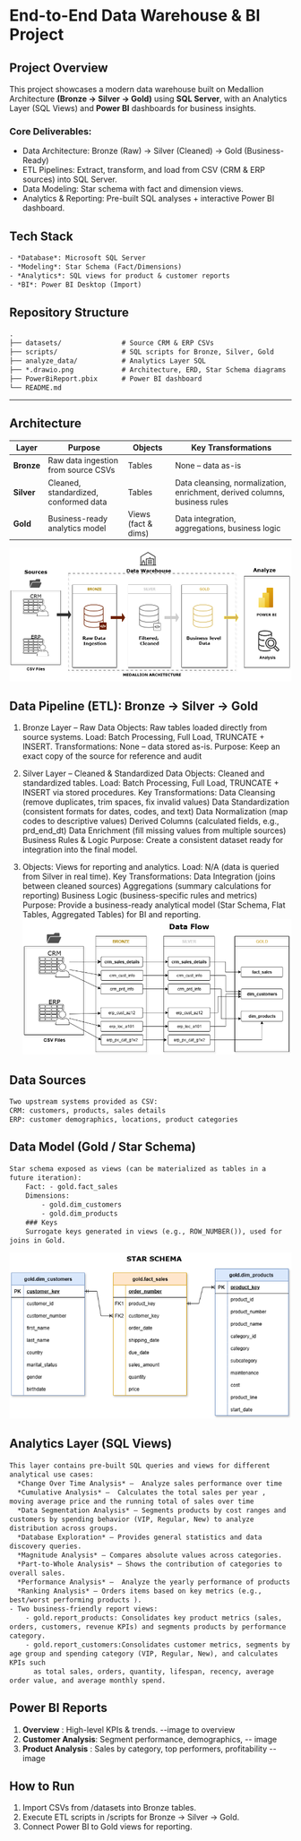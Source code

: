 # End-to-End Data Warehouse & BI Project 

## Project Overview
This project showcases a modern data warehouse built on Medallion Architecture **(Bronze → Silver → Gold)** using **SQL Server**, with an Analytics Layer (SQL Views) and **Power BI** dashboards for business insights.

### Core Deliverables:
  - Data Architecture: Bronze (Raw) → Silver (Cleaned) → Gold (Business-Ready)
  - ETL Pipelines: Extract, transform, and load from CSV (CRM & ERP sources) into SQL Server.
  - Data Modeling: Star schema with fact and dimension views.
  - Analytics & Reporting: Pre-built SQL analyses + interactive Power BI dashboard.

## Tech Stack
    - *Database*: Microsoft SQL Server
    - *Modeling*: Star Schema (Fact/Dimensions)
    - *Analytics*: SQL views for product & customer reports
    - *BI*: Power BI Desktop (Import)

## Repository Structure
```
.
├── datasets/               # Source CRM & ERP CSVs
├── scripts/                # SQL scripts for Bronze, Silver, Gold
├── analyze_data/           # Analytics Layer SQL
├── *.drawio.png            # Architecture, ERD, Star Schema diagrams
├── PowerBiReport.pbix      # Power BI dashboard
└── README.md
```
---

## Architecture
| Layer      | Purpose                               | Objects             | Key Transformations                                                        |
| ---------- | ------------------------------------- | ------------------- | -------------------------------------------------------------------------- |
| **Bronze** | Raw data ingestion from source CSVs   | Tables              | None – data as-is                                                          |
| **Silver** | Cleaned, standardized, conformed data | Tables              | Data cleansing, normalization, enrichment, derived columns, business rules |
| **Gold**   | Business-ready analytics model        | Views (fact & dims) | Data integration, aggregations, business logic                             |

![Architecture Diagram](architecture.drawio.png)


## Data Pipeline (ETL): Bronze → Silver → Gold
  1. Bronze Layer – Raw Data
      Objects: Raw tables loaded directly from source systems.
      Load: Batch Processing, Full Load, TRUNCATE + INSERT.
      Transformations: None – data stored as-is.
      Purpose: Keep an exact copy of the source for reference and audit
  
  2. Silver Layer – Cleaned & Standardized Data
        Objects: Cleaned and standardized tables.
        Load: Batch Processing, Full Load, TRUNCATE + INSERT via stored procedures.
        Key Transformations:
            Data Cleansing (remove duplicates, trim spaces, fix invalid values)
            Data Standardization (consistent formats for dates, codes, and text)
            Data Normalization (map codes to descriptive values)
            Derived Columns (calculated fields, e.g., prd_end_dt)
            Data Enrichment (fill missing values from multiple sources)
            Business Rules & Logic
        Purpose: Create a consistent dataset ready for integration into the final model.

  3. Objects: Views for reporting and analytics.
        Load: N/A (data is queried from Silver in real time).
        Key Transformations:
        Data Integration (joins between cleaned sources)
        Aggregations (summary calculations for reporting)
        Business Logic (business-specific rules and metrics)
    Purpose: Provide a business-ready analytical model (Star Schema, Flat Tables, Aggregated Tables) for BI and reporting.
![Data Flow](DataFlow.drawio.png)

## Data Sources
    Two upstream systems provided as CSV:
    CRM: customers, products, sales details
    ERP: customer demographics, locations, product categories

## Data Model (Gold / Star Schema)
    Star schema exposed as views (can be materialized as tables in a future iteration):
        Fact: - gold.fact_sales
        Dimensions:
            - gold.dim_customers
            - gold.dim_products
        ### Keys
        Surrogate keys generated in views (e.g., ROW_NUMBER()), used for joins in Gold.
![Star Schema](StarSchemaDataModel.drawio.png)

## Analytics Layer (SQL Views)
    This layer contains pre-built SQL queries and views for different analytical use cases:
      *Change Over Time Analysis* –  Analyze sales performance over time
      *Cumulative Analysis* –  Calculates the total sales per year , moving average price and the running total of sales over time 
      *Data Segmentation Analysis* – Segments products by cost ranges and customers by spending behavior (VIP, Regular, New) to analyze distribution across groups.
      *Database Exploration* – Provides general statistics and data discovery queries.
      *Magnitude Analysis* – Compares absolute values across categories.
      *Part-to-Whole Analysis* – Shows the contribution of categories to overall sales.
      *Performance Analysis* –  Analyze the yearly performance of products 
      *Ranking Analysis* – Orders items based on key metrics (e.g., best/worst performing products ).
    - Two business-friendly report views:
        - gold.report_products: Consolidates key product metrics (sales, orders, customers, revenue KPIs) and segments products by performance category.
        - gold.report_customers:Consolidates customer metrics, segments by age group and spending category (VIP, Regular, New), and calculates KPIs such 
          as total sales, orders, quantity, lifespan, recency, average order value, and average monthly spend.

## Power BI Reports
  1) **Overview** : High-level KPIs & trends.
--image to overview
  2) **Customer Analysis**: Segment performance, demographics,
-- image 
  3) **Product Analysis** : Sales by category, top performers, profitability
--image 

## How to Run
1) Import CSVs from /datasets into Bronze tables.
2) Execute ETL scripts in /scripts for Bronze → Silver → Gold.
3) Connect Power BI to Gold views for reporting.

